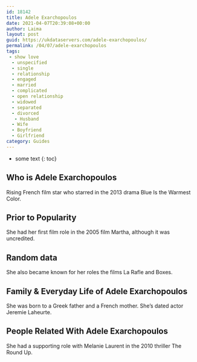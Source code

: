 ```yaml
---
id: 18142
title: Adele Exarchopoulos
date: 2021-04-07T20:39:08+00:00
author: Laima
layout: post
guid: https://ukdataservers.com/adele-exarchopoulos/
permalink: /04/07/adele-exarchopoulos
tags:
 - show love
  - unspecified
  - single
  - relationship
  - engaged
  - married
  - complicated
  - open relationship
  - widowed
  - separated
  - divorced
   - Husband
  - Wife
  - Boyfriend
  - Girlfriend
category: Guides
---
```


* some text
{: toc}


## Who is Adele Exarchopoulos
                  
                  
                  
Rising French film star who starred in the 2013 drama Blue Is the Warmest Color.
                  
              
            
              
            
                
                
                
## Prior to Popularity
                  
                  
                  
She had her first film role in the 2005 film Martha, although it was uncredited.
                  
              
            
              
            
                
                
                
## Random data
                  
                  
                  
She also became known for her roles the films La Rafle and Boxes.
                  
              
            
              
            
                
                
                
## Family & Everyday Life of Adele Exarchopoulos
                  
                  
                  
She was born to a Greek father and a French mother. She&#8217;s dated actor Jeremie Laheurte.
                  
              
            
              
            
                
                
                
## People Related With Adele Exarchopoulos
                  
                  
                  
She had a supporting role with Melanie Laurent in the 2010 thriller The Round Up.
                  
              
            
              
            
                
              
            
              
              
            
            
              
            
          
          
          